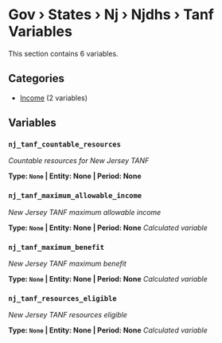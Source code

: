 # Gov › States › Nj › Njdhs › Tanf Variables

This section contains 6 variables.

## Categories

- [Income](income/index.md) (2 variables)

## Variables

### `nj_tanf_countable_resources`
*Countable resources for New Jersey TANF*

**Type: `None` | Entity: None | Period: None**

### `nj_tanf_maximum_allowable_income`
*New Jersey TANF maximum allowable income*

**Type: `None` | Entity: None | Period: None**
*Calculated variable*

### `nj_tanf_maximum_benefit`
*New Jersey TANF maximum benefit*

**Type: `None` | Entity: None | Period: None**
*Calculated variable*

### `nj_tanf_resources_eligible`
*New Jersey TANF resources eligible*

**Type: `None` | Entity: None | Period: None**
*Calculated variable*
